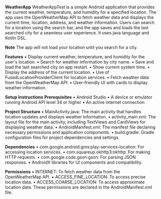 **WeatherApp**
WeatherAppTest is a simple Android application that provides the current weather, temperature, and humidity for a specified location. The app uses the OpenWeatherMap API to fetch weather data and displays the current time, location, address, and weather information. Users can search for a location using the search bar, and the app saves and loads the last searched city for a seamless user experience. It uses java language and Kotlin DSL.

**Note**
The app will not load your location until you search for a city.

**Features**
•	Display current weather, temperature, and humidity for the user's location.
•	Search for weather information by city name.
•	Save and load the last searched city on app restart.
•	Show current system time.
•	Display the address of the current location.
•	Use of FusedLocationProviderClient for location services.
•	Fetch weather data from the OpenWeatherMap API.
•	User-friendly UI with cards to display weather information.

**Setup Instructions**
**Prerequisites**
•	Android Studio
•	A device or emulator running Android API level 34 or higher
•	An active internet connection

**Project Structure**
•	MainActivity.java: The main activity that handles location updates and displays weather information.
•	activity_main.xml: The layout file for the main activity, including TextViews and CardViews for displaying weather data.
•	AndroidManifest.xml: The manifest file declaring necessary permissions and application components.
•	build.gradle: Gradle configuration files for project dependencies and settings.

**Dependencies**
•	com.google.android.gms:play-services-location: For accessing location services.
•	com.squareup.okhttp3:okhttp: For making HTTP requests.
•	com.google.code.gson:gson: For parsing JSON responses.
•	AndroidX libraries for UI components and compatibility.

**Permissions**
•	INTERNET: To fetch weather data from the OpenWeatherMap API.
•	ACCESS_FINE_LOCATION: To access precise location data.
•	ACCESS_COARSE_LOCATION: To access approximate location data.
These permissions are declared in the AndroidManifest.xml file.
